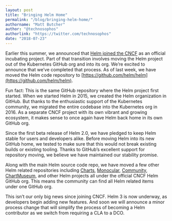 ```yaml
---
layout: post
title: "Bringing Helm Home"
permalink: "/blog/bringing-helm-home/"
authorname: "Matt Butcher"
author: "@technosophos"
authorlink: "https://twitter.com/technosophos"
date: "2018-07-23"
---
```


Earlier this summer, we announced that [Helm joined the CNCF](https://www.cncf.io/blog/2018/06/01/cncf-to-host-helm/) as an official incubating project. Part of that transition involves moving the Helm project out of the Kubernetes GitHub org and into its org. We’re excited to announce that we’ve completed that process. As of last week, we have moved the Helm code repository to [https://github.com/helm/helm](https://github.com/helm/helm).  <!--more-->

Fun fact: This is the same GitHub repository where the Helm project first started. When we started Helm in 2015, we created the Helm organization in GitHub. But thanks to the enthusiastic support of the Kubernetes community, we migrated the entire codebase into the Kubernetes org in 2016. As a separate CNCF project with its own vibrant and growing ecosystem, it makes sense to once again have Helm back home in its own GitHub org.

Since the first beta release of Helm 2.0, we have pledged to keep Helm stable for users and developers alike. Before moving Helm into its new GitHub home, we tested to make sure that this would not break existing builds or existing tooling. Thanks to GitHub’s excellent support for repository moving, we believe we have maintained our stability promise.

Along with the main Helm source code repo, we have moved a few other Helm related repositories including [Charts](https://github.com/helm/charts), [Monocular](https://github.com/helm/monocular), [Community](https://github.com/helm/community), [ChartMuseum](https://github.com/helm/chartmuseum), and other Helm projects all under the official CNCF Helm GitHub org. This means the community can find all Helm related items under one GitHub org.

This isn’t our only big news since joining CNCF. Helm 3 is now underway, as developers begin adding new features. And soon we will announce a minor process change that will simplify the process of becoming a Helm contributor as we switch from requiring a CLA to a DCO.
